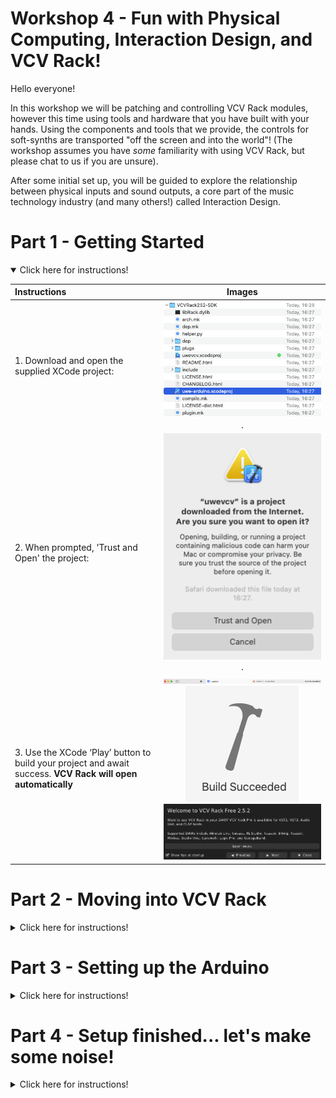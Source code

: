 
# Workshop 4 - Fun with Physical Computing, Interaction Design, and VCV Rack! 

Hello everyone! 

In this workshop we will be patching and controlling VCV Rack modules, however this time using tools and hardware that you have built with your hands. Using the components and tools that we provide, the controls for soft-synths are transported "off the screen and into the world"! (The workshop assumes you have _some_ familiarity with using VCV Rack, but please chat to us if you are unsure).

After some initial set up, you will be guided to explore the relationship between physical inputs and sound outputs, a core part of the music technology industry (and many others!) called Interaction Design.

# Part 1 - Getting Started
<details open>
 <summary>Click here for instructions!</summary>
 
|Instructions                                                                                                           |Images                                                                                                                                   |  
| :--------------------------------------------------------------------------------------------------------------| :-----------------------------------------------------------------------------------------------------------------------------------: |
| 1. Download and open the supplied XCode project:                                                             | ![File hierarchy showing a file called 'uwe-arduino.xcodeproject](images/Tutorial4/FileHierarchy.png).                            |
| 2. When prompted, 'Trust and Open' the project:                                                              | ![UWE Security Prompt](images/Tutorial4/UWESecurityPrompt.png).                                                                   |
| 3. Use the XCode ‘Play’ button to build your project and await success. **VCV Rack will open automatically** | ![](images/Tutorial4/XCodeBuildBar.png) <br> ![](images/Tutorial4/BuildSucceeded.png) <br> ![](images/Tutorial4/WelcomeToVCV.png) |

</details>

# Part 2 - Moving into VCV Rack
<details>
 <summary>Click here for instructions!</summary>
 
| Instructions                                                                                                                       | Images                                      |
| :------------------------------------------------------------------------------------------------------------------------------------| :---------------------------------------------: |
| 1. Right Click in VCV Rack and open up the Modules Library:                                                                        | ![](images/Tutorial4/VCVModules.png)        |
| 2. Check the UWE VCV Module is there (It's the bright yellow and red one with the UWE Logo at the top!)                            | ![](images/Tutorial4/UWEVCVModule.png)      |
| 3. Open the VCV Rack Starter Patch we have provided. It's called 'VCV-starter.vcvrack. Once opened, it should look like this: <br. | ![](images/Tutorial4/VCVTemplateOpened.png) |

</details>


# Part 3 - Setting up the Arduino

<details>
 <summary>Click here for instructions!</summary>
 
| Instructions                                                                                                                                                                                                         | Images                                        |
| :----------------------------------------------------------------------------------------------------------------------------------------------------------------------------------------------------------------------| :-----------------------------------------------: |
| 1. Look at the UWE Module. Press the CONNECT button on the UWE module **after** plugging in the Arduino.                                                                                                             | ![](images/Tutorial4/UWEConnect.png)           |
| 2. This might not work first time. If it doesn't connect, we have provided a tool to help find the USB name. The tool is called 'arduino_usb_helper' and will find the name of USB Devices attached to your machine. | ![](images/Tutorial4/ArduinoHelperFolder.png) |
| 3. Similarly to XCode, you can run the tool we have created using the Play button:                                                                                                                                   | ![](images/Tutorial4/ArduinoHelperGUI.png)    |
| 4. If your Arduino is not connected correctly, you will see this message. Check the device is correctly connected or speak to a member of staff:                                                                     | ![](images/Tutorial4/NoDevicesFound.png)      |
| 5. If your Arduino is connected correctly, you will see this message. Copy the numbers and return to the UWE VCV Rack Module:                                                                                        | ![](images/Tutorial4/USBFound.png)            |
| 6. Change the text in the UWE VCV Module to match the numbers you have copied and try to connect again.                                                                                                              |                                               |

</details>

# Part 4 - Setup finished... let's make some noise!
<details>
 <summary>Click here for instructions!</summary>
 
## Exercise 1 - Playful Exploration
In this part of the workshop, we want you to help you focus on developing meaningful, intuitive relationships between physical inputs and sound outputs. The Arduino hardware we’re using has a built-in motion sensor and is ready to go. 

Q: what happens when you pick up the hardware and move it around gently? 
The motion outputs on our module should respond to three axis of movement. 

Q: What happens when you tilt the hardware in different directions? 

Q: Can you work out which physical movements refer to which axis (x,y,z)?  

Hint: try a back-and-forth action, followed by up-and-down, then side-to-side 

Q: Can you work out how to tune the frequency to play a little melody? 

## Exercise 2 - Thinking about Interaction Design
Q: Which motion feels more intuitive for pitch control – up-and-down or side-to-side? 

Q: What sound parameters beyond oscillator pitch could we alter? Filter resonance? 

Q: What sound parameters feel intuitive or natural to control with a key-turning motion? 

There is an art to finding meaningful, intuitive relationships between physical inputs and sound outputs. This practice is called INTERACTION DESIGN, and it is a core part of the music technology industry.  

Creative tools and Digital Musical Interfaces that are frustrating or confusing to interact with are arguably badly designed and difficult to work with. Of course, intentionally unpleasant experiences are just as valid as pleasant ones, but let’s try to have fun! 😀 

## Exercise 3 - Sliders
The word haptic refers to the sensation and act of touching.  A very common music technology control mechanism is the SLIDER. These are great for controlling sound with “set and forget” behaviour, but also for reacting to expressive and articulate movements. 

## Exercise 4 - Distance Sensors
Okay now for something different! Rather than moving the hardware around... 

Let’s now connect a sensor to detect the motion of our hands in proximity to the sensor. 

... more images and guidance here... 

Pick the sensor out and take a closer look. It emits a beam of infrared light whilst measuring the intensity of light bounced back into the photosensor. If you stare at the sensor (when it’s on), you can see a faint gloaw as some of the emitted light falls into the visible-light spectrum. 

Some sensors have a cable connected with red (POWER), black (GROUND) and yellow (SIGNAL) connectors. Some sensors have red (POWER), black (GROUND) and white (SIGNAL) connectors. Connect the sensor in place of the slider and observe the value as you move your hand over the sensor. 

Because the sensor detects the intensity of its reflected IR light, the sensor outputs near-zero when nothing is in front of it (approx. > 3ft), and ramps up as an object comes near, when the object is very close the value starts to drop off again. 

## Exercise 5 - Lights
Let’s build a Light Dependent Resistor circuit on the breadboard to use with your smartphone flashlight 😀🔦💡 

</details>

